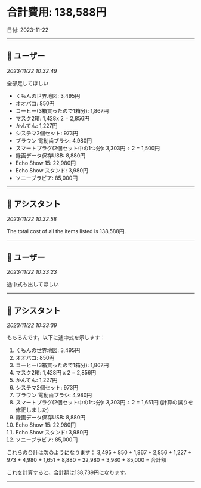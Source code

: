 # 合計費用: 138,588円

日付: 2023-11-22

---

## 👤 ユーザー
*2023/11/22 10:32:49*

全部足してほしい

- くもんの世界地図: 3,495円
- オオバコ: 850円
- コーヒー(3箱買ったので1箱分): 1,867円
- マスク2箱: 1,428x 2 = 2,856円
- かんてん: 1,227円
- システマ2個セット: 973円
- ブラウン 電動歯ブラシ: 4,980円
- スマートプラグ(2個セット中の1つ分): 3,303円 ÷ 2 = 1,500円
- 録画データ保存USB: 8,880円
- Echo Show 15: 22,980円
- Echo Show スタンド: 3,980円
- ソニーブラビア: 85,000円

---

## 🤖 アシスタント
*2023/11/22 10:32:58*

The total cost of all the items listed is 138,588円.

---

## 👤 ユーザー
*2023/11/22 10:33:23*

途中式も出してほしい

---

## 🤖 アシスタント
*2023/11/22 10:33:39*

もちろんです。以下に途中式を示します：

1. くもんの世界地図: 3,495円
2. オオバコ: 850円
3. コーヒー(3箱買ったので1箱分): 1,867円
4. マスク2箱: 1,428円 x 2 = 2,856円
5. かんてん: 1,227円
6. システマ2個セット: 973円
7. ブラウン 電動歯ブラシ: 4,980円
8. スマートプラグ(2個セット中の1つ分): 3,303円 ÷ 2 = 1,651円 (計算の誤りを修正しました)
9. 録画データ保存USB: 8,880円
10. Echo Show 15: 22,980円
11. Echo Show スタンド: 3,980円
12. ソニーブラビア: 85,000円

これらの合計は次のようになります：
3,495 + 850 + 1,867 + 2,856 + 1,227 + 973 + 4,980 + 1,651 + 8,880 + 22,980 + 3,980 + 85,000 = 合計額

これを計算すると、合計額は138,739円になります。

---
